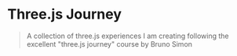 # Three.js Journey

> A collection of three.js experiences I am creating following the excellent "three.js journey" course by Bruno Simon
